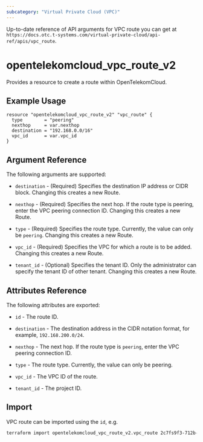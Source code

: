 ```yaml
---
subcategory: "Virtual Private Cloud (VPC)"
---
```


Up-to-date reference of API arguments for VPC route you can get at
`https://docs.otc.t-systems.com/virtual-private-cloud/api-ref/apis/vpc_route`.

# opentelekomcloud_vpc_route_v2

Provides a resource to create a route within OpenTelekomCloud.

## Example Usage

```hcl
resource "opentelekomcloud_vpc_route_v2" "vpc_route" {
  type        = "peering"
  nexthop     = var.nexthop
  destination = "192.168.0.0/16"
  vpc_id      = var.vpc_id
}
```

## Argument Reference

The following arguments are supported:

* `destination` - (Required) Specifies the destination IP address or CIDR block. Changing this creates a new Route.

* `nexthop` - (Required) Specifies the next hop. If the route type is peering, enter the VPC peering connection ID. Changing this creates a new Route.

* `type` - (Required) Specifies the route type. Currently, the value can only be `peering`. Changing this creates a new Route.

* `vpc_id` - (Required) Specifies the VPC for which a route is to be added. Changing this creates a new Route.

* `tenant_id` - (Optional) Specifies the tenant ID. Only the administrator can specify the tenant ID of other tenant. Changing this creates a new Route.

## Attributes Reference

The following attributes are exported:

* `id` - The route ID.

* `destination` - The destination address in the CIDR notation format, for example, `192.168.200.0/24`.

* `nexthop` - The next hop. If the route type is `peering`, enter the VPC peering connection ID.

* `type` - The route type. Currently, the value can only be peering.

* `vpc_id` - The VPC ID of the route.

* `tenant_id` - The project ID.

## Import

VPC route can be imported using the `id`, e.g.

```sh
terraform import opentelekomcloud_vpc_route_v2.vpc_route 2c7fs9f3-712b-18d1-940c-b50384177ee1
```
